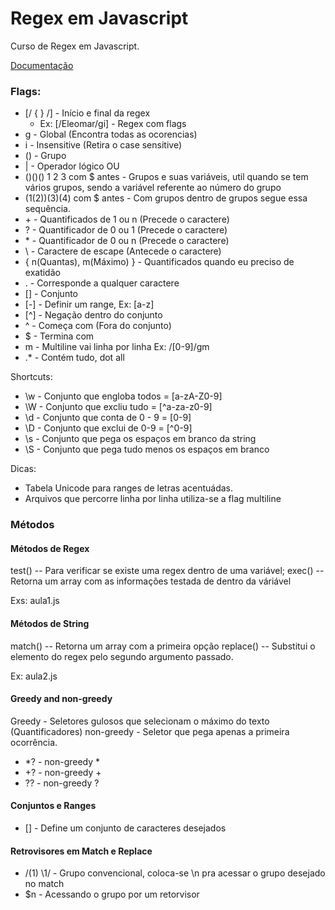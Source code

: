 # Regex em Javascript

Curso de Regex em Javascript.

<a href="https://developer.mozilla.org/pt-BR/docs/Web/JavaScript/Guide/Regular_Expressions">Documentação</a>
<br>

### Flags:

- [/ { } /] - Início e final da regex
  - Ex: [/Eleomar/gi] - Regex com flags
- g - Global (Encontra todas as ocorencias)
- i - Insensitive (Retira o case sensitive)
- () - Grupo
- | - Operador lógico OU
- ()()() 1 2 3 com $ antes - Grupos e suas variáveis, util quando se tem vários grupos, sendo a variável referente ao número do grupo
- (1(2))(3)(4) com $ antes - Com grupos dentro de grupos segue essa sequência.
- \+ - Quantificados de 1 ou n (Precede o caractere)
- ? - Quantificador de 0 ou 1 (Precede o caractere)
- \* - Quantificador de 0 ou n (Precede o caractere)
- \ - Caractere de escape (Antecede o caractere)
- { n(Quantas), m(Máximo) } - Quantificados quando eu preciso de exatidão
- . - Corresponde a qualquer caractere
- \[] - Conjunto
- \[-] - Definir um range, Ex: \[a-z]
- \[^] - Negação dentro do conjunto
- ^ - Começa com (Fora do conjunto)
- $ - Termina com
- m - Multiline vai linha por linha Ex: /[0-9]/gm
- .\* - Contém tudo, dot all

Shortcuts:

- \w - Conjunto que engloba todos = [a-zA-Z0-9]
- \W - Conjunto que excliu tudo = [^a-za-z0-9]
- \d - Conjunto que conta de 0 - 9 = [0-9]
- \D - Conjunto que exclui de 0-9 = [^0-9]
- \s - Conjunto que pega os espaços em branco da string
- \S - Conjunto que pega tudo menos os espaços em branco

Dicas:

- Tabela Unicode para ranges de letras acentuádas.
- Arquivos que percorre linha por linha utiliza-se a flag multiline

### Métodos

#### Métodos de Regex

test() -- Para verificar se existe uma regex dentro de uma variável;
exec() -- Retorna um array com as informações testada de dentro da váriável

Exs: aula1.js

#### Métodos de String

match() -- Retorna um array com a primeira opção
replace() -- Substitui o elemento do regex pelo segundo argumento passado.

Ex: aula2.js

#### Greedy and non-greedy

Greedy - Seletores gulosos que selecionam o máximo do texto (Quantificadores)
non-greedy - Seletor que pega apenas a primeira ocorrência.

- \*? - non-greedy \*
- \+? - non-greedy \+
- \?? - non-greedy \?

#### Conjuntos e Ranges

- [] - Define um conjunto de caracteres desejados

#### Retrovisores em Match e Replace

- /(1) \1/ - Grupo convencional, coloca-se \n pra acessar o grupo desejado no match
- \$n - Acessando o grupo por um retorvisor
